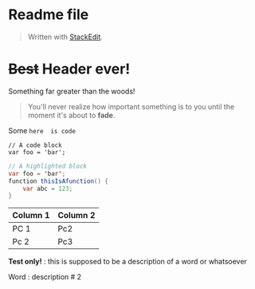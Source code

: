 
# Readme file

> Written with [StackEdit](https://stackedit.io/).

# ~~Best~~ Header ever!
Something far greater than the woods!


>You'll never realize how important something is to you until the moment it's about to **fade**. 

Some `here  is code`

```
// A code block
var foo = 'bar';
```

```java
// A highlighted block
var foo = 'bar';
function thisIsAfunction() {
	var abc = 123;
}
```

Column 1 | Column 2
-|-
PC 1 | Pc2
Pc 2 | Pc3

**Test only!**
: this is supposed to be a description of a word or whatsoever

Word
: description # 2
